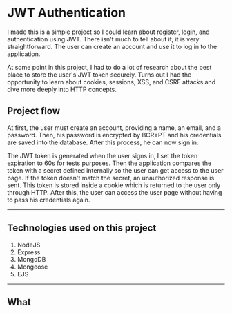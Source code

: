 # JWT Authentication

I made this is a simple project so I could learn about register, login, and authentication using JWT. There isn't much to tell about it, it is very straightforward. The user can create an account and use it to log in to the application. 

At some point in this project, I had to do a lot of research about the best place to store the user's JWT token securely. Turns out I had the opportunity to learn about cookies, sessions, XSS, and CSRF attacks and dive more deeply into HTTP concepts. 

## Project flow

At first, the user must create an account, providing a name, an email, and a password. Then, his password is encrypted by BCRYPT and his credentials are saved into the database. After this process, he can now sign in.

The JWT token is generated when the user signs in, I set the token expiration to 60s for tests purposes. Then the application compares the token with a secret defined internally so the user can get access to the user page. If the token doesn't match the secret, an unauthorized response is sent. This token is stored inside a cookie which is returned to the user only through HTTP. After this, the user can access the user page without having to pass his credentials again.

***

## Technologies used on this project

1. NodeJS
2. Express
3. MongoDB
4. Mongoose
5. EJS

***

## What 